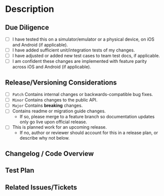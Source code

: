 # Description

<!-- Briefly describe the feature or bug that your pull request addresses, 1-2 sentences. -->

## Due Diligence

<!-- Best practices before submitting, add additional notes below -->

- [ ] I have tested this on a simulator/emulator or a physical device, on iOS and Android (if applicable).
- [ ] I have added sufficient unit/integration tests of my changes.
- [ ] I have adjusted or added new test cases to team test docs, if applicable.
- [ ] I am confident these changes are implemented with feature parity across iOS and Android (if applicable).

## Release/Versioning Considerations

<!-- Help determine how this should be categorized for release, add additional notes below. -->

- [ ] `Patch` Contains internal changes or backwards-compatible bug fixes.
- [ ] `Minor` Contains changes to the public API.
- [ ] `Major` Contains **breaking** changes.
- [ ] Contains readme or migration guide changes.
  - If so, please merge to a feature branch so documentation updates only go live upon official release.
- [ ] This is planned work for an upcoming release.
  - If no, author or reviewer should account for this in a release plan, or describe why not below.
  <!-- Please add the planned version as a `milestone` label on this PR -->

## Changelog / Code Overview

<!-- What was changed / added / removed and why. Attach screenshots or other supporting materials -->

## Test Plan

<!-- Provide reproducible testing steps. Link any artifacts, recordings, spreadsheets, etc. -->

## Related Issues/Tickets

<!-- Link to relevant Jira issues, Slack discussions, Google Docs -->
